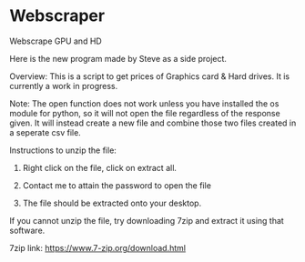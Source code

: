 # Webscraper
Webscrape GPU and HD

Here is the new program made by Steve as a side project.

Overview:
This is a script to get prices of Graphics card & Hard drives. It is currently a work in progress.

Note: The open function does not work unless you have installed the os module for python, so it will not open the file regardless of the response given.
It will instead create a new file and combine those two files created in a seperate csv file. 


Instructions to unzip the file:

1. Right click on the file, click on extract all.

2. Contact me to attain the password to open the file

3. The file should be extracted onto your desktop.

If you cannot unzip the file, try downloading 7zip and extract it using that software.

7zip link: https://www.7-zip.org/download.html
